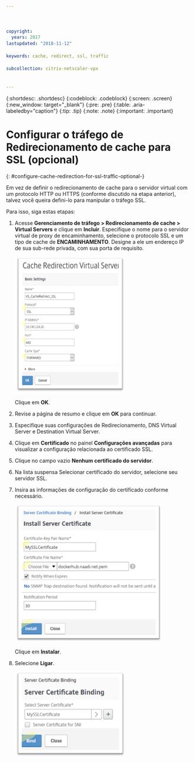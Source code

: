 ```yaml
---



copyright:
  years: 2017
lastupdated: "2018-11-12"

keywords: cache, redirect, ssl, traffic

subcollection: citrix-netscaler-vpx


---
```


{:shortdesc: .shortdesc}
{:codeblock: .codeblock}
{:screen: .screen}
{:new_window: target="_blank"}
{:pre: .pre}
{:table: .aria-labeledby="caption"}
{:tip: .tip}
{:note: .note}
{:important: .important}

# Configurar o tráfego de Redirecionamento de cache para SSL (opcional)
{: #configure-cache-redirection-for-ssl-traffic-optional-}

Em vez de definir o redirecionamento de cache para o servidor virtual com um protocolo HTTP ou HTTPS (conforme discutido na etapa anterior), talvez você queira defini-lo para manipular o tráfego SSL.

Para isso, siga estas etapas:

1. Acesse **Gerenciamento de tráfego > Redirecionamento de cache > Virtual Servers** e clique em **Incluir**. Especifique o nome para o servidor virtual de proxy de encaminhamento, selecione o protocolo SSL e um tipo de cache de **ENCAMINHAMENTO**. Designe a ele um endereço IP de sua sub-rede privada, com sua porta de requisito.

	<img src="images/fp14.png" alt="drawing" style="width: 300px;"/>

	Clique em **OK**.

2. Revise a página de resumo e clique em **OK** para continuar.
3. Especifique suas configurações de Redirecionamento, DNS Virtual Server e Destination Virtual Server.
4. Clique em **Certificado** no painel **Configurações avançadas** para visualizar a configuração relacionada ao certificado SSL.
5. Clique no campo vazio **Nenhum certificado do servidor**.
6. Na lista suspensa Selecionar certificado do servidor, selecione seu servidor SSL.
7. Insira as informações de configuração do certificado conforme necessário.

	<img src="images/fp15.png" alt="drawing" style="width: 400px;"/>

	Clique em **Instalar**.

8. Selecione **Ligar**.

	<img src="images/fp16.png" alt="drawing" style="width: 300px;"/>
